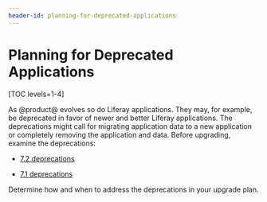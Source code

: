 ```yaml
---
header-id: planning-for-deprecated-applications
---
```


# Planning for Deprecated Applications

[TOC levels=1-4]

As @product@ evolves so do Liferay applications. They may, for example, be
deprecated in favor of newer and better Liferay applications. The deprecations
might call for migrating application data to a new application or completely
removing the application and data. Before upgrading, examine the deprecations:

-   [7.2 deprecations](/docs/7-2/deploy/-/knowledge_base/deploy/deprecated-apps-in-7-2-what-to-do)

-   [7.1 deprecations](/docs/7-1/deploy/-/knowledge_base/deploy/deprecated-apps-in-7-1-what-to-do)

Determine how and when to address the deprecations in your upgrade plan. 
